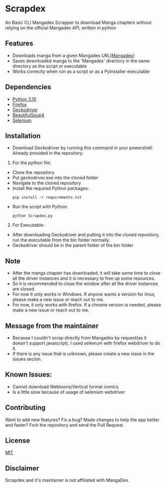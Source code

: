# Scrapdex
An Basic CLI Mangadex Scrapper to download Manga chapters without relying on the official Mangadex API, written in python

## Features
- Downloads manga from a given Mangadex URL([Mangadex](https://mangadex.org))
- Saves downloaded manga to the 'Mangadex' directory in the same directory as the script or executable
- Works correctly when run as a script or as a PyInstaller executable

## Dependencies
- [Python 3.10](https://www.python.org/downloads/release/python-3100/)
- [Firefox](https://www.mozilla.org/en-US/firefox/new/)
- [Geckodriver](https://github.com/mozilla/geckodriver/)
- [BeautifulSoup4](https://pypi.org/project/beautifulsoup4/)
- [Selenium](https://www.selenium.dev)

## Installation
- Download Geckodriver by running this command in your powershell:
  Already provided in the repository.

1) For the python file:
- Clone the repository
- Put geckodriver.exe into the cloned folder
- Navigate to the cloned repository
- Install the required Python packages:
  ```shell
  pip install -r requirements.txt
  ```
- Run the script with Python:
  ```shell
  python Scrapdex.py
  ```
2) For Executable:
- After downloading Geckodriver and putting it into the cloned repository, run the executable from the bin folder normally.
- Geckodriver should be in the parent folder of the bin folder

## Note
- After the manga chapter has downloaded, it will take some time to close all the driver instances and it is necessary to free up some resources.
- So it is recommended to close the window after all the driver instances are closed.
- For now it only works in Windows. If anyone wants a version for linux, please make a new issue or reach out to me.
- For now, it only works with firefox. If a chrome version is needed, please make a new issue or reach out to me.

## Message from the maintainer
- Because I couldn't scrap directly from Mangadex by request(as it doesn't support javascript), I used selenium with firefox webdriver to do it.
- If there is any issue that is unknown, please create a new issue in the issues secion.

## Known Issues:
- Cannot download Webtoons/Vertical format comics
- Is a little slow because of usage of selenium webdriver

## Contributing
Want to add new features? Fix a bug? Made changes to help the app better and faster? Fork the repository and send the Pull Request.

## License
[MIT](https://choosealicense.com/licenses/mit/)

## Disclaimer
Scrapdex and it's maintainer is not affiliated with MangaDex.
